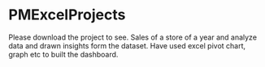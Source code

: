 # PMExcelProjects     
Please download the project to see.
Sales of a store of a year and analyze data and drawn insights form the dataset. 
Have used excel pivot chart, graph etc to built the dashboard.
